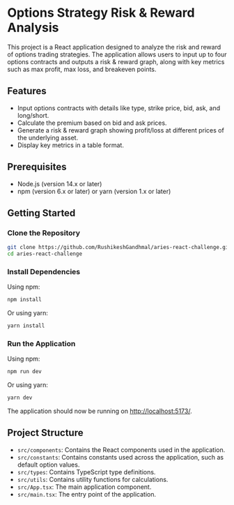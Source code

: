 # Options Strategy Risk & Reward Analysis

This project is a React application designed to analyze the risk and reward of options trading strategies. The application allows users to input up to four options contracts and outputs a risk & reward graph, along with key metrics such as max profit, max loss, and breakeven points.

## Features

- Input options contracts with details like type, strike price, bid, ask, and long/short.
- Calculate the premium based on bid and ask prices.
- Generate a risk & reward graph showing profit/loss at different prices of the underlying asset.
- Display key metrics in a table format.

## Prerequisites

- Node.js (version 14.x or later)
- npm (version 6.x or later) or yarn (version 1.x or later)

## Getting Started

### Clone the Repository

```sh
git clone https://github.com/RushikeshGandhmal/aries-react-challenge.git
cd aries-react-challenge
```

### Install Dependencies

Using npm:

```sh
npm install
```

Or using yarn:

```sh
yarn install
```

### Run the Application

Using npm:

```sh
npm run dev
```

Or using yarn:

```sh
yarn dev
```

The application should now be running on [http://localhost:5173/](http://localhost:5173/).

## Project Structure

- `src/components`: Contains the React components used in the application.
- `src/constants`: Contains constants used across the application, such as default option values.
- `src/types`: Contains TypeScript type definitions.
- `src/utils`: Contains utility functions for calculations.
- `src/App.tsx`: The main application component.
- `src/main.tsx`: The entry point of the application.
